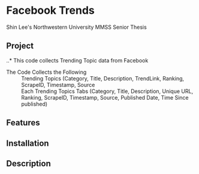 # Facebook Trends
Shin Lee's Northwestern University MMSS Senior Thesis

## Project
..* This code collects Trending Topic data from Facebook
<dl>
  <dt>The Code Collects the Following</dt>
  <dd>Trending Topics (Category, Title, Description, TrendLink, Ranking, ScrapeID, Timestamp, Source</dd>
  <dd> Each Trending Topics Tabs (Category, Title, Description, Unique URL, Ranking, ScrapeID, Timestamp, Source, Published Date, Time Since published) </dd>
</dl>

## Features

## Installation 

## Description

